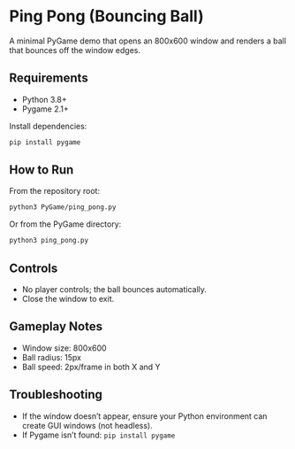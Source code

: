 # Ping Pong (Bouncing Ball)

A minimal PyGame demo that opens an 800x600 window and renders a ball that bounces off the window edges.

## Requirements
- Python 3.8+
- Pygame 2.1+

Install dependencies:
```bash
pip install pygame
```

## How to Run
From the repository root:
```bash
python3 PyGame/ping_pong.py
```

Or from the PyGame directory:
```bash
python3 ping_pong.py
```

## Controls
- No player controls; the ball bounces automatically.
- Close the window to exit.

## Gameplay Notes
- Window size: 800x600
- Ball radius: 15px
- Ball speed: 2px/frame in both X and Y

## Troubleshooting
- If the window doesn’t appear, ensure your Python environment can create GUI windows (not headless).
- If Pygame isn’t found: `pip install pygame`
